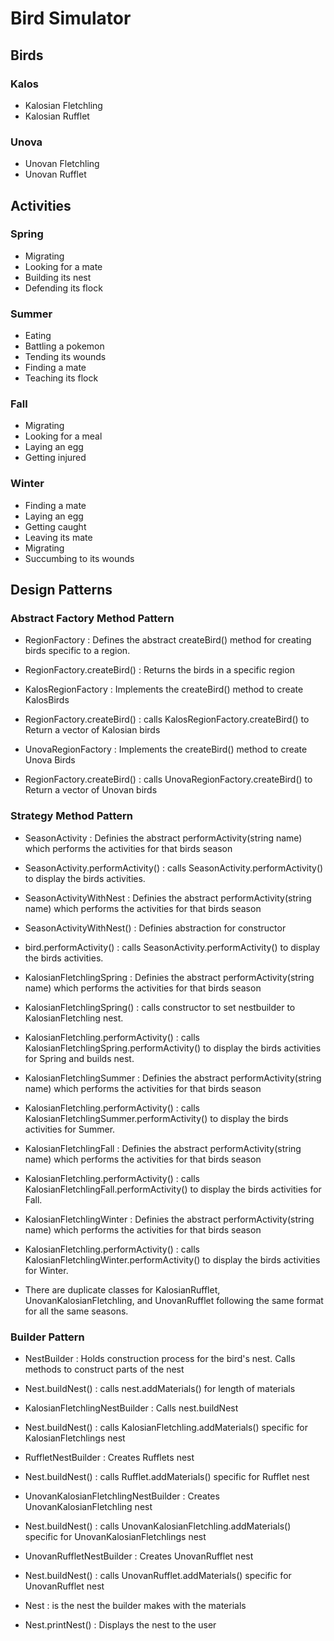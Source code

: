 # Bird Simulator

## Birds
### Kalos
* Kalosian Fletchling
* Kalosian Rufflet

### Unova
* Unovan Fletchling
* Unovan Rufflet

## Activities
### Spring
* Migrating
* Looking for a mate
* Building its nest
* Defending its flock

### Summer
* Eating
* Battling a pokemon
* Tending its wounds
* Finding a mate
* Teaching its flock

### Fall
* Migrating
* Looking for a meal
* Laying an egg
* Getting injured

### Winter
* Finding a mate
* Laying an egg
* Getting caught
* Leaving its mate
* Migrating
* Succumbing to its wounds

## Design Patterns
### Abstract Factory Method Pattern
* RegionFactory : Defines the abstract createBird() method for creating birds specific to a region.
* RegionFactory.createBird() : Returns the birds in a specific region

* KalosRegionFactory : Implements the createBird() method to create KalosBirds
* RegionFactory.createBird() : calls KalosRegionFactory.createBird() to Return a vector of Kalosian birds

* UnovaRegionFactory : Implements the createBird() method to create Unova Birds
* RegionFactory.createBird() : calls UnovaRegionFactory.createBird() to Return a vector of Unovan birds

### Strategy Method Pattern
* SeasonActivity : Definies the abstract performActivity(string name) which performs the activities for that birds season
* SeasonActivity.performActivity() : calls SeasonActivity.performActivity() to display the birds activities.

* SeasonActivityWithNest : Definies the abstract performActivity(string name) which performs the activities for that birds season
* SeasonActivityWithNest() : Definies abstraction for constructor
* bird.performActivity() : calls SeasonActivity.performActivity() to display the birds activities.

* KalosianFletchlingSpring : Definies the abstract performActivity(string name) which performs the activities for that birds season
* KalosianFletchlingSpring() : calls constructor to set nestbuilder to KalosianFletchling nest.
* KalosianFletchling.performActivity() : calls KalosianFletchlingSpring.performActivity() to display the birds activities for Spring and builds nest.

* KalosianFletchlingSummer : Definies the abstract performActivity(string name) which performs the activities for that birds season
* KalosianFletchling.performActivity() : calls KalosianFletchlingSummer.performActivity() to display the birds activities for Summer.

* KalosianFletchlingFall : Definies the abstract performActivity(string name) which performs the activities for that birds season
* KalosianFletchling.performActivity() : calls KalosianFletchlingFall.performActivity() to display the birds activities for Fall.

* KalosianFletchlingWinter : Definies the abstract performActivity(string name) which performs the activities for that birds season
* KalosianFletchling.performActivity() : calls KalosianFletchlingWinter.performActivity() to display the birds activities for Winter.

* There are duplicate classes for KalosianRufflet, UnovanKalosianFletchling, and UnovanRufflet following the same format for all the same seasons.

### Builder Pattern
* NestBuilder : Holds construction process for the bird's nest. Calls methods to construct parts of the nest
* Nest.buildNest() : calls nest.addMaterials() for length of materials

* KalosianFletchlingNestBuilder : Calls nest.buildNest
* Nest.buildNest() : calls KalosianFletchling.addMaterials() specific for KalosianFletchlings nest

* RuffletNestBuilder : Creates Rufflets nest
* Nest.buildNest() : calls Rufflet.addMaterials() specific for Rufflet nest

* UnovanKalosianFletchlingNestBuilder : Creates UnovanKalosianFletchling nest
* Nest.buildNest() : calls UnovanKalosianFletchling.addMaterials() specific for UnovanKalosianFletchlings nest

* UnovanRuffletNestBuilder : Creates UnovanRufflet nest
* Nest.buildNest() : calls UnovanRufflet.addMaterials() specific for UnovanRufflet nest

* Nest : is the nest the builder makes with the materials
* Nest.printNest() : Displays the nest to the user



